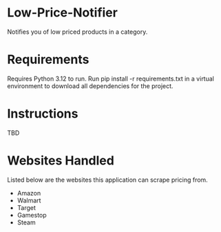# Low-Price-Notifier
Notifies you of low priced products in a category.
# Requirements
Requires Python 3.12 to run. Run pip install -r requirements.txt in a virtual environment to download all dependencies for the project.
# Instructions
TBD
# Websites Handled
Listed below are the websites this application can scrape pricing from.
* Amazon
* Walmart
* Target
* Gamestop
* Steam
